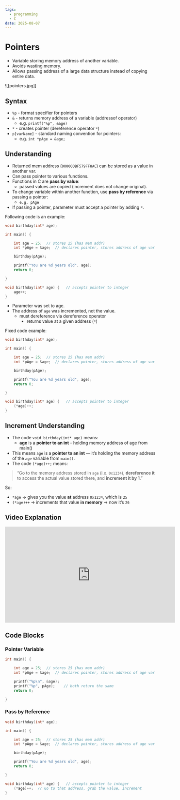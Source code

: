 ```yaml
---
tags:
  - programming
  - C
date: 2025-08-07
---
```

# Pointers

- Variable storing memory address of another variable.
- Avoids wasting memory.
- Allows passing address of a large data structure instead of copying entire data.

![[pointers.jpg]]
## Syntax

- `%p` - format specifier for pointers
- `&` - returns memory address of a variable (addressof operator)
	- e.g. `printf("%p", &age)`
- `*` - creates pointer (dereference operator `*`)
- `p[varName]` - standard naming convention for pointers:
	- e.g. `int *pAge = &age;`
## Understanding

- Returned mem address (`000000BF579FF8AC`) can be stored as a value in another var.
- Can pass pointer to various functions.
- Functions in C are **pass by value**:
	- passed values are copied (increment does not change original).
- To change variable within another function, use **pass by reference** via passing a pointer:
	- `e.g. pAge`
- If passing a pointer, parameter must accept a pointer by adding `*`.

Following code is an example:

```c
void birthday(int* age);

int main() {

    int age = 25;  // stores 25 (has mem addr)
    int *pAge = &age;  // declares pointer, stores address of age var

    birthday(pAge);

    printf("You are %d years old", age);
    return 0;

}

void birthday(int* age) {   // accepts pointer to integer
    age++;
}
```

- Parameter was set to age.
- The address of `age` was incremented, not the value.
	- must dereference via dereference operator
		- returns value at a given address (`*`)

Fixed code example:

```c
void birthday(int* age);

int main() {

    int age = 25;  // stores 25 (has mem addr)
    int *pAge = &age;  // declares pointer, stores address of age var

    birthday(pAge);

    printf("You are %d years old", age);
    return 0;

}

void birthday(int* age) {   // accepts pointer to integer
    (*age)++;
}
```
## Increment Understanding

- The code `void birthday(int* age)` means:
	- **age** is a **pointer to an int** - holding memory address of age from main()
- This means `age` is a **pointer to an int** — it’s holding the memory address of the `age` variable from `main()`.
- The code `(*age)++;` means:

> “Go to the memory address stored in `age` (i.e. `0x1234`), **dereference it** to access the actual value stored there, and **increment it by 1**.”

So:
- `*age` → gives you the value **at** address `0x1234`, which is `25`
- `(*age)++` → increments that value **in memory** → now it’s `26`
## Video Explanation

<div class="video-container"><iframe width="560" height="315" src="https://www.youtube.com/embed/2ybLD6_2gKM?si=FwCGx4Xc-ODdIWJF" title="YouTube video player" frameborder="0" allow="accelerometer; autoplay; clipboard-write; encrypted-media; gyroscope; picture-in-picture; web-share" referrerpolicy="strict-origin-when-cross-origin" allowfullscreen></iframe></div>

## Code Blocks

### Pointer Variable

```c
int main() {

    int age = 25;  // stores 25 (has mem addr)
    int *pAge = &age;  // declares pointer, stores address of age var

    printf("%p\n", &age);  
    printf("%p", pAge);    // both return the same
    return 0;

}
```
### Pass by Reference 

```c
void birthday(int* age);

int main() {

    int age = 25;  // stores 25 (has mem addr)
    int *pAge = &age;  // declares pointer, stores address of age var

    birthday(pAge);

    printf("You are %d years old", age);
    return 0;

}

void birthday(int* age) {   // accepts pointer to integer
    (*age)++;  // Go to that address, grab the value, increment
}
```